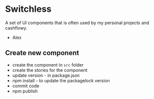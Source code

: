 # Switchless

A set of UI components that is often used by my personal projects and cashflowy.

- Alex

## Create new component

- create the component in `src` folder
- create the stories for the component
- update version - in package.json
- npm install - to update the packagelock version
- commit code
- npm publish